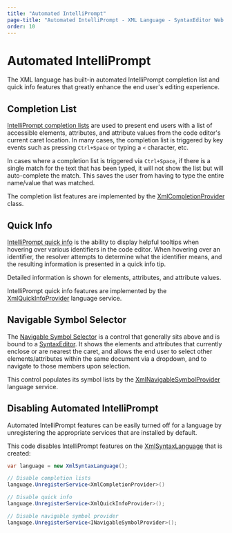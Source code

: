 ```yaml
---
title: "Automated IntelliPrompt"
page-title: "Automated IntelliPrompt - XML Language - SyntaxEditor Web Languages Add-on"
order: 10
---
```

# Automated IntelliPrompt

The XML language has built-in automated IntelliPrompt completion list and quick info features that greatly enhance the end user's editing experience.

## Completion List

[IntelliPrompt completion lists](../../user-interface/intelliprompt/completion-list.md) are used to present end users with a list of accessible elements, attributes, and attribute values from the code editor's current caret location.  In many cases, the completion list is triggered by key events such as pressing `Ctrl+Space` or typing a `<` character, etc.

In cases where a completion list is triggered via `Ctrl+Space`, if there is a single match for the text that has been typed, it will not show the list but will auto-complete the match.  This saves the user from having to type the entire name/value that was matched.

The completion list features are implemented by the [XmlCompletionProvider](xref:ActiproSoftware.Text.Languages.Xml.Implementation.XmlCompletionProvider) class.

## Quick Info

[IntelliPrompt quick info](../../user-interface/intelliprompt/quick-info.md) is the ability to display helpful tooltips when hovering over various identifiers in the code editor.  When hovering over an identifier, the resolver attempts to determine what the identifier means, and the resulting information is presented in a quick info tip.

Detailed information is shown for elements, attributes, and attribute values.

IntelliPrompt quick info features are implemented by the [XmlQuickInfoProvider](xref:ActiproSoftware.Text.Languages.Xml.Implementation.XmlQuickInfoProvider) language service.

## Navigable Symbol Selector

The [Navigable Symbol Selector](../../user-interface/intelliprompt/navigable-symbol-selector.md) is a control that generally sits above and is bound to a [SyntaxEditor](xref:@ActiproUIRoot.Controls.SyntaxEditor.SyntaxEditor).  It shows the elements and attributes that currently enclose or are nearest the caret, and allows the end user to select other elements/attributes within the same document via a dropdown, and to navigate to those members upon selection.

This control populates its symbol lists by the [XmlNavigableSymbolProvider](xref:ActiproSoftware.Text.Languages.Xml.Implementation.XmlNavigableSymbolProvider) language service.

## Disabling Automated IntelliPrompt

Automated IntelliPrompt features can be easily turned off for a language by unregistering the appropriate services that are installed by default.

This code disables IntelliPrompt features on the [XmlSyntaxLanguage](xref:ActiproSoftware.Text.Languages.Xml.Implementation.XmlSyntaxLanguage) that is created:

```csharp
var language = new XmlSyntaxLanguage();

// Disable completion lists
language.UnregisterService<XmlCompletionProvider>()

// Disable quick info
language.UnregisterService<XmlQuickInfoProvider>();

// Disable navigable symbol provider
language.UnregisterService<INavigableSymbolProvider>();
```
